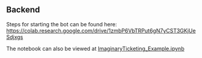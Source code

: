 ## Backend

Steps for starting the bot can be found here: https://colab.research.google.com/drive/1zmbP6VbTRPut6gN7yCST3GKjUeSdjxgs

The notebook can also be viewed at [ImaginaryTicketing_Example.ipynb][1]

[1]: ../ImaginaryTicketing_Example.ipynb
